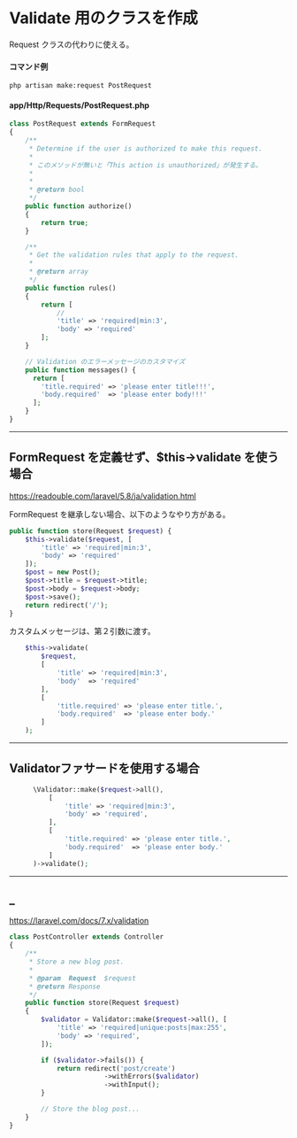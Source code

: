 # Validate 用のクラスを作成
Request クラスの代わりに使える。

#### コマンド例
```
php artisan make:request PostRequest
```

#### app/Http/Requests/PostRequest.php
```php
class PostRequest extends FormRequest
{
    /**
     * Determine if the user is authorized to make this request.
     *
     * このメソッドが無いと「This action is unauthorized」が発生する。
     * 
     *
     * @return bool
     */
    public function authorize()
    {
        return true;
    }

    /**
     * Get the validation rules that apply to the request.
     *
     * @return array
     */
    public function rules()
    {
        return [
            //
            'title' => 'required|min:3',
            'body' => 'required'
        ];
    }

    // Validation のエラーメッセージのカスタマイズ
    public function messages() {
      return [
        'title.required' => 'please enter title!!!',
        'body.required'  => 'please enter body!!!'
      ];
    }
}
```
____________________________________________________________
## FormRequest を定義せず、$this->validate を使う場合
https://readouble.com/laravel/5.8/ja/validation.html  

FormRequest を継承しない場合、以下のようなやり方がある。
```php
public function store(Request $request) {
    $this->validate($request, [
        'title' => 'required|min:3',
        'body' => 'required'
    ]);
    $post = new Post();
    $post->title = $request->title;
    $post->body = $request->body;
    $post->save();
    return redirect('/');
}
```

カスタムメッセージは、第２引数に渡す。
```php
    $this->validate(
        $request,
        [
            'title' => 'required|min:3',
            'body'  => 'required'
        ],
        [
            'title.required' => 'please enter title.',
            'body.required'  => 'please enter body.'
        ]
    );
```

____________________________________________________________
## Validatorファサードを使用する場合
```php
      \Validator::make($request->all(),
          [
              'title' => 'required|min:3',
              'body' => 'required',
          ],
          [
              'title.required' => 'please enter title.',
              'body.required'  => 'please enter body.'
          ]
      )->validate();
```

____________________________________________________________
## _
https://laravel.com/docs/7.x/validation  
```php
class PostController extends Controller
{
    /**
     * Store a new blog post.
     *
     * @param  Request  $request
     * @return Response
     */
    public function store(Request $request)
    {
        $validator = Validator::make($request->all(), [
            'title' => 'required|unique:posts|max:255',
            'body' => 'required',
        ]);

        if ($validator->fails()) {
            return redirect('post/create')
                        ->withErrors($validator)
                        ->withInput();
        }

        // Store the blog post...
    }
}
```

